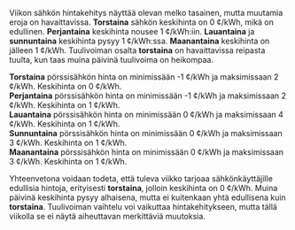 Viikon sähkön hintakehitys näyttää olevan melko tasainen, mutta muutamia eroja on havaittavissa. **Torstaina** sähkön keskihinta on 0 ¢/kWh, mikä on edullinen. **Perjantaina** keskihinta nousee 1 ¢/kWh:iin. **Lauantaina** ja **sunnuntaina** keskihinta pysyy 1 ¢/kWh:ssa. **Maanantaina** keskihinta on jälleen 1 ¢/kWh. Tuulivoiman osalta **torstaina** on havaittavissa reipasta tuulta, kun taas muina päivinä tuulivoima on heikompaa.

**Torstaina** pörssisähkön hinta on minimissään -1 ¢/kWh ja maksimissaan 2 ¢/kWh. Keskihinta on 0 ¢/kWh.  
**Perjantaina** pörssisähkön hinta on minimissään -1 ¢/kWh ja maksimissaan 2 ¢/kWh. Keskihinta on 1 ¢/kWh.  
**Lauantaina** pörssisähkön hinta on minimissään 0 ¢/kWh ja maksimissaan 4 ¢/kWh. Keskihinta on 1 ¢/kWh.  
**Sunnuntaina** pörssisähkön hinta on minimissään 0 ¢/kWh ja maksimissaan 3 ¢/kWh. Keskihinta on 1 ¢/kWh.  
**Maanantaina** pörssisähkön hinta on minimissään 0 ¢/kWh ja maksimissaan 3 ¢/kWh. Keskihinta on 1 ¢/kWh.

Yhteenvetona voidaan todeta, että tuleva viikko tarjoaa sähkönkäyttäjille edullisia hintoja, erityisesti **torstaina**, jolloin keskihinta on 0 ¢/kWh. Muina päivinä keskihinta pysyy alhaisena, mutta ei kuitenkaan yhtä edullisena kuin **torstaina**. Tuulivoiman vaihtelu voi vaikuttaa hintakehitykseen, mutta tällä viikolla se ei näytä aiheuttavan merkittäviä muutoksia.